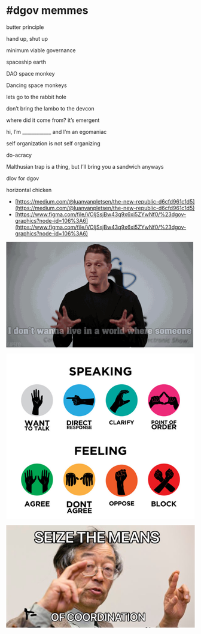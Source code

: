 # \#dgov memmes

butter principle

hand up, shut up

minimum viable governance

spaceship earth

DAO space monkey

Dancing space monkeys

lets go to the rabbit hole

don’t bring the lambo to the devcon

where did it come from? it’s emergent

hi, I’m \_\_\_\_\_\_\_\_\_\_\_\_ and I’m an egomaniac

self organization is not self organizing

do-acracy

Malthusian trap is a thing, but I’ll bring you a sandwich anyways

dlov for dgov

horizontal chicken

* [https://medium.com/@luanvanpletsen/the-new-republic-d6cfd961c1d5](https://medium.com/@luanvanpletsen/the-new-republic-d6cfd961c1d5)
* [https://www.figma.com/file/VOljSsjBw43q9x6xi5ZYwNf0/%23dgov-graphics?node-id=106%3A6](https://www.figma.com/file/VOljSsjBw43q9x6xi5ZYwNf0/%23dgov-graphics?node-id=106%3A6)



![](../.gitbook/assets/giphy-3.gif)

![](../.gitbook/assets/image%20%282%29.png)

![](../.gitbook/assets/image%20%285%29.png)

